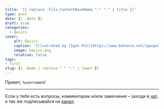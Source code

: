 ```yaml
---
title: '{{ replace .File.ContentBaseName "-" " " | title }}'
type: post
date: {{ .Date }}
draft: true
categories:
  - Basics
cover:
    alt: Basics
    caption: 'Illustrated by [Igan Pol](https://www.behance.net/iganpol)'
    image: basics.png
    relative: false
tags:
- first
slug: {{ .Name | replace " " "-" | lower }}
---
```


Привет, `%username%`!

---
Если у тебя есть вопросы, комментарии и/или замечания – заходи в [чат](https://ttttt.me/jtprogru_chat), а так же подписывайся на [канал](https://ttttt.me/jtprogru_channel).
